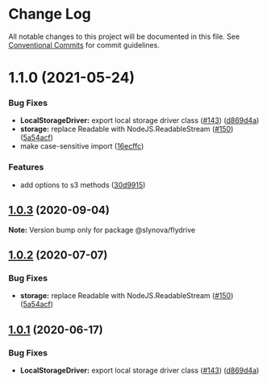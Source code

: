 # Change Log

All notable changes to this project will be documented in this file.
See [Conventional Commits](https://conventionalcommits.org) for commit guidelines.

# 1.1.0 (2021-05-24)


### Bug Fixes

* **LocalStorageDriver:** export local storage driver class ([#143](https://github.com/Slynova-Org/flydrive/issues/143)) ([d869d4a](https://github.com/Slynova-Org/flydrive/commit/d869d4a1ad390b20cfe44fd72686ea976cd3d150))
* **storage:** replace Readable with NodeJS.ReadableStream ([#150](https://github.com/Slynova-Org/flydrive/issues/150)) ([5a54acf](https://github.com/Slynova-Org/flydrive/commit/5a54acfe545c2fca3690a2e48261b973ba56004c))
* make case-sensitive import ([16ecffc](https://github.com/Slynova-Org/flydrive/commit/16ecffc6ae63dc17914d3357ba78ed568e712e74))


### Features

* add options to s3 methods ([30d9915](https://github.com/Slynova-Org/flydrive/commit/30d9915629a1f630b5c8dbe9761aa85b98403888))





## [1.0.3](https://github.com/Slynova-Org/flydrive/compare/@slynova/flydrive@1.0.2...@slynova/flydrive@1.0.3) (2020-09-04)

**Note:** Version bump only for package @slynova/flydrive





## [1.0.2](https://github.com/Slynova-Org/flydrive/compare/@slynova/flydrive@1.0.1...@slynova/flydrive@1.0.2) (2020-07-07)


### Bug Fixes

* **storage:** replace Readable with NodeJS.ReadableStream ([#150](https://github.com/Slynova-Org/flydrive/issues/150)) ([5a54acf](https://github.com/Slynova-Org/flydrive/commit/5a54acfe545c2fca3690a2e48261b973ba56004c))





## [1.0.1](https://github.com/Slynova-Org/flydrive/compare/@slynova/flydrive@1.0.1-alpha.0...@slynova/flydrive@1.0.1) (2020-06-17)


### Bug Fixes

* **LocalStorageDriver:** export local storage driver class ([#143](https://github.com/Slynova-Org/flydrive/issues/143)) ([d869d4a](https://github.com/Slynova-Org/flydrive/commit/d869d4a1ad390b20cfe44fd72686ea976cd3d150))
